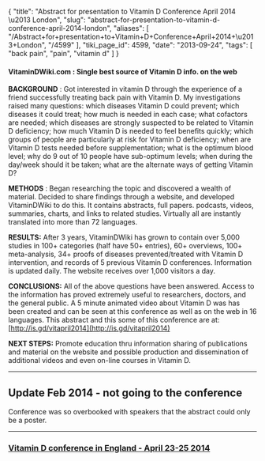{
    "title": "Abstract for presentation to Vitamin D Conference April 2014 \u2013 London",
    "slug": "abstract-for-presentation-to-vitamin-d-conference-april-2014-london",
    "aliases": [
        "/Abstract+for+presentation+to+Vitamin+D+Conference+April+2014+\u2013+London",
        "/4599"
    ],
    "tiki_page_id": 4599,
    "date": "2013-09-24",
    "tags": [
        "back pain",
        "pain",
        "vitamin d"
    ]
}


####  **VitaminDWiki.com** : Single best source of Vitamin D info. on the web

 **BACKGROUND** : Got interested in vitamin D through the experience of a friend successfully treating back pain with Vitamin D. My investigations raised many questions: which diseases Vitamin D could prevent; which diseases it could treat; how much is needed in each case; what cofactors are needed;  which diseases are strongly suspected to be related to Vitamin D deficiency; how much Vitamin D is needed to feel benefits quickly; which groups of people are particularly at risk for Vitamin D deficiency; when are Vitamin D tests needed before supplementation; what is the optimum blood level; why do 9 out of 10 people have sub-optimum levels; when during the day/week should it be taken; what are the alternate ways of getting Vitamin D?

 **METHODS** : Began researching the topic and discovered a wealth of material. Decided to share findings through a website, and developed VitaminDWiki to do this. It contains abstracts, full papers. podcasts, videos, summaries, charts, and links to related studies. Virtually all are instantly translated into more than 72 languages.

 **RESULTS:** After 3 years, VitaminDWiki has grown to contain over 5,000 studies in 100+ categories (half have 50+ entries), 60+ overviews, 100+ meta-analysis, 34+ proofs of diseases prevented/treated with Vitamin D intervention, and records of 5 previous Vitamin D conferences. Information is updated daily. The website receives over 1,000 visitors a day.

 **CONCLUSIONS:**  All of the above questions have been answered. Access to the information has proved extremely useful to researchers, doctors, and the general public. A 5 minute animated video about Vitamin D was has been created and can be seen at this conference as well as on the web in 16 languages. This abstract and this some of this conference are at: [http://is.gd/vitapril2014](http://is.gd/vitapril2014)

 **NEXT STEPS:**  Promote education thru information sharing of publications and material on the website and possible production and dissemination of additional videos and even on-line courses in Vitamin D.

---

## Update Feb 2014 - not going to the conference

Conference was so overbooked with speakers that the abstract could only be a poster.

---

### [Vitamin D conference in England - April 23-25 2014](/posts/vitamin-d-conference-in-england-april-23-25-2014)